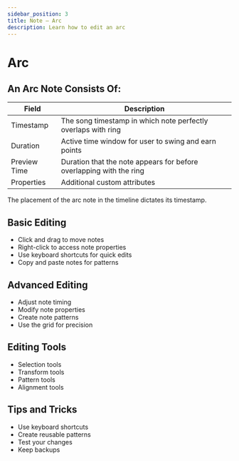 ```yaml
---
sidebar_position: 3
title: Note — Arc
description: Learn how to edit an arc
---
```


# Arc

## An Arc Note Consists Of:

| Field         | Description                                                                             |
|---------------|-----------------------------------------------------------------------------------------|
| Timestamp     | The song timestamp in which note perfectly overlaps with ring                           |
| Duration      | Active time window for user to swing and earn points                                    |
| Preview Time  | Duration that the note appears for before overlapping with the ring                     |
| Properties    | Additional custom attributes                                                            |

The placement of the arc note in the timeline dictates its timestamp.


## Basic Editing
- Click and drag to move notes
- Right-click to access note properties
- Use keyboard shortcuts for quick edits
- Copy and paste notes for patterns

## Advanced Editing
- Adjust note timing
- Modify note properties
- Create note patterns
- Use the grid for precision

## Editing Tools
- Selection tools
- Transform tools
- Pattern tools
- Alignment tools

## Tips and Tricks
- Use keyboard shortcuts
- Create reusable patterns
- Test your changes
- Keep backups 